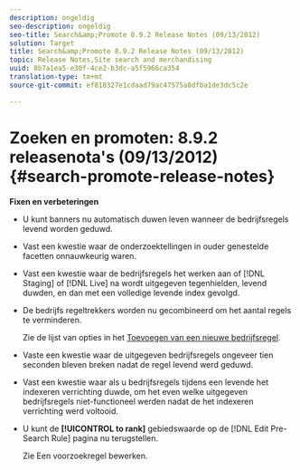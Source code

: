 ```yaml
---
description: ongeldig
seo-description: ongeldig
seo-title: Search&amp;Promote 8.9.2 Release Notes (09/13/2012)
solution: Target
title: Search&amp;Promote 8.9.2 Release Notes (09/13/2012)
topic: Release Notes,Site search and merchandising
uuid: 8b7a1ea5-e30f-4ce2-b3dc-a5f5966ca354
translation-type: tm+mt
source-git-commit: ef818327e1cdaad79ac47575a8dfba1de3dc5c2e

---
```



# Zoeken en promoten: 8.9.2 releasenota&#39;s (09/13/2012){#search-promote-release-notes}

**Fixen en verbeteringen**

* U kunt banners nu automatisch duwen leven wanneer de bedrijfsregels levend worden geduwd.
* Vast een kwestie waar de onderzoektellingen in ouder genestelde facetten onnauwkeurig waren.
* Vast een kwestie waar de bedrijfsregels het werken aan of [!DNL Staging] of [!DNL Live] na wordt uitgegeven tegenhielden, levend duwden, en dan met een volledige levende index gevolgd.

* De bedrijfs regeltrekkers worden nu gecombineerd om het aantal regels te verminderen.

   Zie de lijst van opties in het [Toevoegen van een nieuwe bedrijfsregel](../c-about-rules-menu/c-about-business-rules.md#task_BD3B31ED48BB4B1B8F1DCD3BFA2528E7).
* Vaste een kwestie waar de uitgegeven bedrijfsregels ongeveer tien seconden bleven breken nadat de regel levend werd geduwd.
* Vast een kwestie waar als u bedrijfsregels tijdens een levende het indexeren verrichting duwde, om het even welke uitgegeven bedrijfsregels niet-functioneel werden nadat de het indexeren verrichting werd voltooid.
* U kunt de **[!UICONTROL to rank]** gebiedswaarde op de [!DNL Edit Pre-Search Rule] pagina nu terugstellen.

   Zie Een voorzoekregel [](../c-about-rules-menu/c-about-pre-search-rules.md#task_25F77050C5DA42B29DFD1C9718FB8C64)bewerken.

